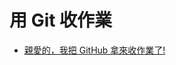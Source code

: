 # 用 Git 收作業

* [親愛的，我把 GitHub 拿來收作業了!](http://kaochenlong.com/2017/12/12/use-github-for-homework/)

